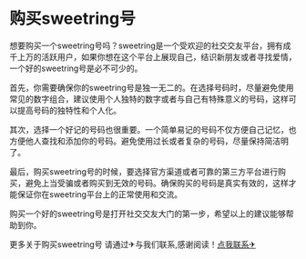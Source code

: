 # 购买sweetring号

想要购买一个sweetring号吗？sweetring是一个受欢迎的社交交友平台，拥有成千上万的活跃用户，如果你想在这个平台上展现自己，结识新朋友或者寻找爱情，一个好的sweetring号是必不可少的。

首先，你需要确保你的sweetring号是独一无二的。在选择号码时，尽量避免使用常见的数字组合，建议使用个人独特的数字或者与自己有特殊意义的号码，这样可以提高号码的独特性和个人化。

其次，选择一个好记的号码也很重要。一个简单易记的号码不仅方便自己记忆，也方便他人查找和添加你的号码。避免使用过长或者复杂的号码，尽量保持简洁明了。

最后，购买sweetring号的时候，要选择官方渠道或者可靠的第三方平台进行购买，避免上当受骗或者购买到无效的号码。确保购买的号码是真实有效的，这样才能保证你在sweetring平台上的正常使用和交流。

购买一个好的sweetring号是打开社交交友大门的第一步，希望以上的建议能够帮助到你。

更多关于购买sweetring号 请通过✈与我们联系,感谢阅读！[点我联系✈](https://blog.G208.com)
